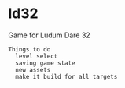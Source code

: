 # ld32
Game for Ludum Dare 32

    Things to do
      level select
      saving game state
      new assets 
      make it build for all targets
